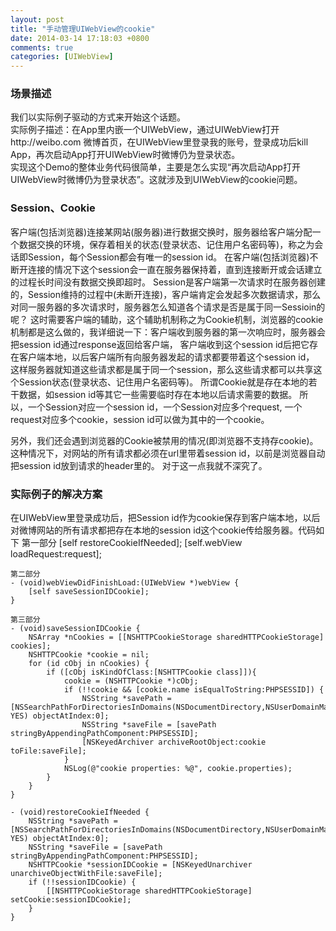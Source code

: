 ```yaml
---
layout: post
title: "手动管理UIWebView的cookie"
date: 2014-03-14 17:18:03 +0800
comments: true
categories: [UIWebView]
---
```


<!--more-->

<h3>场景描述</h3>

我们以实际例子驱动的方式来开始这个话题。<br />
实际例子描述：在App里内嵌一个UIWebView，通过UIWebView打开http://weibo.com 微博首页，在UIWebView里登录我的账号，登录成功后kill App，再次启动App打开UIWebView时微博仍为登录状态。<br />
实现这个Demo的整体业务代码很简单，主要是怎么实现“再次启动App打开UIWebView时微博仍为登录状态”。这就涉及到UIWebView的cookie问题。

<h3>Session、Cookie</h3>

客户端(包括浏览器)连接某网站(服务器)进行数据交换时，服务器给客户端分配一个数据交换的环境，保存着相关的状态(登录状态、记住用户名密码等)，称之为会话即Session，每个Session都会有唯一的session id。
在客户端(包括浏览器)不断开连接的情况下这个session会一直在服务器保持着，直到连接断开或会话建立的过程长时间没有数据交换即超时。
Session是客户端第一次请求时在服务器创建的，Session维持的过程中(未断开连接)，客户端肯定会发起多次数据请求，那么对同一服务器的多次请求时，服务器怎么知道各个请求是否是属于同一Sessioin的呢？
这时需要客户端的辅助，这个辅助机制称之为Cookie机制，浏览器的cookie机制都是这么做的，我详细说一下：客户端收到服务器的第一次响应时，服务器会把session id通过response返回给客户端，
客户端收到这个session id后把它存在客户端本地，以后客户端所有向服务器发起的请求都要带着这个session id，
这样服务器就知道这些请求都是属于同一个session，那么这些请求都可以共享这个Session状态(登录状态、记住用户名密码等)。
所谓Cookie就是存在本地的若干数据，如session id等其它一些需要临时存在本地以后请求需要的数据。
所以，一个Session对应一个session id，一个Session对应多个request, 一个request对应多个cookie，session id可以做为其中的一个cookie。

另外，我们还会遇到浏览器的Cookie被禁用的情况(即浏览器不支持存cookie)。这种情况下，对网站的所有请求都必须在url里带着session id，以前是浏览器自动把session id放到请求的header里的。
对于这一点我就不深究了。

<h3>实际例子的解决方案</h3>
在UIWebView里登录成功后，把Session id作为cookie保存到客户端本地，以后对微博网站的所有请求都把存在本地的session id这个cookie传给服务器。代码如下
	第一部分
	[self restoreCookieIfNeeded];
	[self.webView loadRequest:request];
	
	第二部分
	- (void)webViewDidFinishLoad:(UIWebView *)webView {
	    [self saveSessionIDCookie];
	}
	
	第三部分
	- (void)saveSessionIDCookie {
	    NSArray *nCookies = [[NSHTTPCookieStorage sharedHTTPCookieStorage] cookies];
	    NSHTTPCookie *cookie = nil;
	    for (id cObj in nCookies) {
	        if ([cObj isKindOfClass:[NSHTTPCookie class]]){
	            cookie = (NSHTTPCookie *)cObj;
	            if (!!cookie && [cookie.name isEqualToString:PHPSESSID]) {
	                NSString *savePath = [NSSearchPathForDirectoriesInDomains(NSDocumentDirectory,NSUserDomainMask, YES) objectAtIndex:0];
	                NSString *saveFile = [savePath stringByAppendingPathComponent:PHPSESSID];
	                [NSKeyedArchiver archiveRootObject:cookie toFile:saveFile];
	            }
	            NSLog(@"cookie properties: %@", cookie.properties);
	        }
	    }
	}

	- (void)restoreCookieIfNeeded {
	    NSString *savePath = [NSSearchPathForDirectoriesInDomains(NSDocumentDirectory,NSUserDomainMask, YES) objectAtIndex:0];
	    NSString *saveFile = [savePath stringByAppendingPathComponent:PHPSESSID];
	    NSHTTPCookie *sessionIDCookie = [NSKeyedUnarchiver unarchiveObjectWithFile:saveFile];
	    if (!!sessionIDCookie) {
	        [[NSHTTPCookieStorage sharedHTTPCookieStorage] setCookie:sessionIDCookie];
	    }
	}
